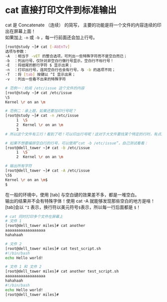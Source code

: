 # cat  直接打印文件到标准输出
cat 是 Concatenate （连续） 的简写， 主要的功能是将一个文件的内容连续的印出在屏幕上面！  
如果加上 `-n` 或 `-b` ，每一行前面还会加上行号。

```sh
[root@study ~]# cat [-AbEnTv]
选项与参数：
-A  ：相当于 -vET 的整合选项，可列出一些特殊字符而不是空白而已；
-b  ：列出行号，仅针对非空白行做行号显示，空白行不标行号！
-E  ：将结尾的断行字符 $ 显示出来；
-n  ：打印出行号，连同空白行也会有行号，与 -b 的选项不同；
-T  ：将 [tab] 按键以 ^I 显示出来；
-v  ：列出一些看不出来的特殊字符
```

```sh
# 范例一：检阅 /etc/issue 这个文件的内容
[root@study ~]# cat /etc/issue
\S
Kernel \r on an \m

# 范例二：承上题，如果还要加印行号呢？
[root@study ~]# cat -n /etc/issue
     1  \S
     2  Kernel \r on an \m
     3
# 所以这个文件有三行！看到了吧！可以印出行号呢！这对于大文件要找某个特定的行时，有点用处！

# 如果不想要编排空白行的行号，可以使用“cat -b /etc/issue”，自己测试看看：
[root@dell_tower ~]# cat -b /etc/issue
     1  \S
     2  Kernel \r on an \m

# 输出所有字符
[root@dell_tower ~]# cat -A /etc/issue
\S$
Kernel \r on an \m$
$
```

在一般的环境中，使用 [tab] 与空白键的效果差不多，都是一堆空白。  
输出的结果并不会有特殊字体！使用 cat -A 就能够发现那些空白的地方是啥！  
[tab]会以 `^I` 表示，换行符以美元符号`$`表示，所以每一行后面都是 `$`！


```sh
# cat 同时打印多个文件在屏幕上
# 文件 1
[root@dell_tower miles]# cat another
aaaaaaaaaaaaaaaaaa
hahahaah

# 文件 2
[root@dell_tower miles]# cat test_script.sh
#!/bin/bash
echo Hello world!

# 文件 1 和 文件 2
[root@dell_tower miles]# cat another test_script.sh
aaaaaaaaaaaaaaaaaa
hahahaah
#!/bin/bash
echo Hello world!
[root@dell_tower miles]#
```

